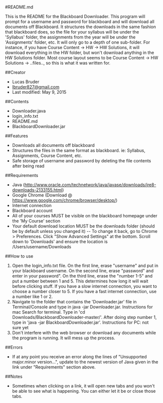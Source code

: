 #README.md

This is the README for the Blackboard Downloader. This program will prompt for a username and password for blackboard and will download all documents off Blackboard. It structures the downloads in the same fashion that blackboard does, so the file for your syllabus will be under the 'Syllabus' folder, the assignments from the year will be under the 'Assignments' folder, etc. It will only go to a depth of one sub-folder. For instance, if you have Course Content -> HW -> HW Solutions, it will download everything in the HW folder, but won't download anything in the HW Solutions folder. Most course layout seems to be Course Content -> HW Solutions -> ..files.., so this is what it was written for. 

##Creator
- Lucas Bruder
- lbruder827@gmail.com
- Last modified: May 9, 2015

##Contents
- Downloader.java
- login_info.txt
- README.md
- BlackboardDownloader.jar

##Features
- Downloads all documents off blackboard
- Structures the files in the same format as blackboard. ie: Syllabus, Assignments, Course Content, etc.
- Safe storage of username and password by deleting the file contents after being read

##Requirements
- Java (http://www.oracle.com/technetwork/java/javase/downloads/jre8-downloads-2133155.html)
- Google Chrome (Download @ https://www.google.com/chrome/browser/desktop/)
- Internet connection
- Blackboard account
- All of your courses MUST be visible on the blackboard homepage under the 'My Course' section
- Your default download location MUST be the downloads folder (should be by default unless you changed it)
-- To change it back, go to Chrome > Preferences. Click "Show Advanced Settings" at the bottom. Scroll down to 'Downloads' and ensure the location is /Users/username/Downloads

##How to use
1. Open the login_info.txt file. On the first line, erase "username" and put in your blackboard username. On the second line, erase "password" and enter in your password". On the third line, erase the "number 1-5" and put a number between 1 and 5. This determines how long it will wait before clicking stuff. If you have a slow internet connection, you want to choose a number closer to 5. If you have a fast internet connection, use a number like 1 or 2.
2. Navigate to the folder that contains the 'Downloader.jar' file in Terminal/Console and type in java -jar Downloader.jar. Instructions for mac Search for terminal. Type in 'cd Downloads/BlackboardDownloader-master/'. After doing step number 1, type in 'java -jar BlackboardDownloader.jar'. Instructions for PC: not sure yet
3. Don't interfere with the web browser or download any documents while the program is running. It will mess up the process.

##Errors
- If at any point you receive an error along the lines of "Unsupported major.minor version...", update to the newest version of Java given in the link under "Requirements" section above.


##Notes
- Sometimes when clicking on a link, it will open new tabs and you won't be able to see what is happening. You can either let it be or close those tabs.
